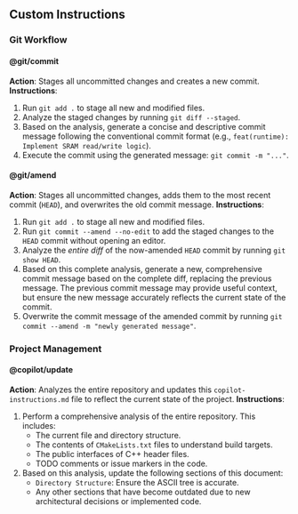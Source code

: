 ## Custom Instructions

### Git Workflow

#### @git/commit
**Action**: Stages all uncommitted changes and creates a new commit.
**Instructions**:
1.  Run `git add .` to stage all new and modified files.
2.  Analyze the staged changes by running `git diff --staged`.
3.  Based on the analysis, generate a concise and descriptive commit message following the conventional commit format (e.g., `feat(runtime): Implement SRAM read/write logic`).
4.  Execute the commit using the generated message: `git commit -m "..."`.

#### @git/amend
**Action**: Stages all uncommitted changes, adds them to the most recent commit (`HEAD`), and overwrites the old commit message.
**Instructions**:
1.  Run `git add .` to stage all new and modified files.
2.  Run `git commit --amend --no-edit` to add the staged changes to the `HEAD` commit without opening an editor.
3.  Analyze the *entire diff* of the now-amended `HEAD` commit by running `git show HEAD`.
4.  Based on this complete analysis, generate a new, comprehensive commit message based on the complete diff, replacing the previous message. The previous commit message may provide useful context, but ensure the new message accurately reflects the current state of the commit.
5.  Overwrite the commit message of the amended commit by running `git commit --amend -m "newly generated message"`.

### Project Management

#### @copilot/update
**Action**: Analyzes the entire repository and updates this `copilot-instructions.md` file to reflect the current state of the project.
**Instructions**:
1.  Perform a comprehensive analysis of the entire repository. This includes:
    * The current file and directory structure.
    * The contents of `CMakeLists.txt` files to understand build targets.
    * The public interfaces of C++ header files.
    * TODO comments or issue markers in the code.
2.  Based on this analysis, update the following sections of this document:
    * `Directory Structure`: Ensure the ASCII tree is accurate.
    * Any other sections that have become outdated due to new architectural decisions or implemented code.

